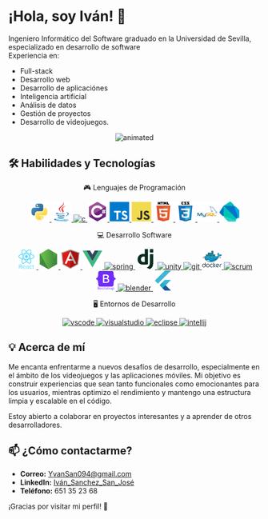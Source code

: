 <!--
**Yuuta094/Yuuta094** is a ✨ _special_ ✨ repository because its `README.md` (this file) appears on your GitHub profile.

Here are some ideas to get you started:

- 🔭 I’m currently working on ...
- 🌱 I’m currently learning ...
- 👯 I’m looking to collaborate on ...
- 🤔 I’m looking for help with ...
- 💬 Ask me about ...
- 📫 How to reach me: ...
- 😄 Pronouns: ...
- ⚡ Fun fact: ...
-->
  # ¡Hola, soy Iván! 👾
  
Ingeniero Informático del Software graduado en la Universidad de Sevilla, especializado en desarrollo de software  
Experiencia en: 
  - Full-stack
  - Desarrollo web
  - Desarrollo de aplicaciónes
  - Inteligencia artificial
  - Análisis de datos
  - Gestión de proyectos
  - Desarrollo de videojuegos.

<p align="center">
 <img width="450" src="https://i.pinimg.com/originals/66/20/cf/6620cf06a7990e2439c4aeca9a3c4e91.gif" alt="animated" />
</p> 

## 🛠️ Habilidades y Tecnologías
<p align="center">  
      🎮 Lenguajes de Programación
<p align="center">
    <!-- Lenguajes de Programación -->
    <a href="https://www.python.org/" target="_blank" rel="noreferrer"> 
        <img src="https://raw.githubusercontent.com/devicons/devicon/master/icons/python/python-original.svg" alt="python" width="40" height="40"/> 
    </a>  
    <a href="https://www.java.com/" target="_blank" rel="noreferrer"> 
        <img src="https://raw.githubusercontent.com/devicons/devicon/master/icons/java/java-original.svg" alt="java" width="40" height="40"/> 
    </a>
    <a href="https://en.wikipedia.org/wiki/C_(programming_language)" target="_blank" rel="noreferrer"> 
        <img src="https://upload.wikimedia.org/wikipedia/commons/1/19/C_Logo.png" alt="c" width="40" height="40"/> 
    </a>
    <a href="https://learn.microsoft.com/en-us/dotnet/csharp/" target="_blank" rel="noreferrer"> 
        <img src="https://raw.githubusercontent.com/devicons/devicon/master/icons/csharp/csharp-original.svg" alt="csharp" width="40" height="40"/> 
    </a>
    <a href="https://www.typescriptlang.org/" target="_blank" rel="noreferrer"> 
        <img src="https://raw.githubusercontent.com/devicons/devicon/master/icons/typescript/typescript-original.svg" alt="typescript" width="40" height="40"/> 
    </a>
    <a href="https://developer.mozilla.org/en-US/docs/Web/JavaScript" target="_blank" rel="noreferrer"> 
        <img src="https://raw.githubusercontent.com/devicons/devicon/master/icons/javascript/javascript-original.svg" alt="javascript" width="40" height="40"/> 
    </a>
    <a href="https://www.w3.org/html/" target="_blank" rel="noreferrer"> 
        <img src="https://raw.githubusercontent.com/devicons/devicon/master/icons/html5/html5-original-wordmark.svg" alt="html5" width="40" height="40"/> 
    </a>
    <a href="https://www.w3schools.com/css/" target="_blank" rel="noreferrer"> 
        <img src="https://raw.githubusercontent.com/devicons/devicon/master/icons/css3/css3-original-wordmark.svg" alt="css3" width="40" height="40"/> 
    </a>
    <a href="https://www.mysql.com/" target="_blank" rel="noreferrer"> 
        <img src="https://raw.githubusercontent.com/devicons/devicon/master/icons/mysql/mysql-original-wordmark.svg" alt="mysql" width="40" height="40"/> 
    </a>
        <a href="https://dart.dev/" target="_blank" rel="noreferrer"> 
        <img src="https://raw.githubusercontent.com/devicons/devicon/master/icons/dart/dart-original.svg" alt="dart" width="40" height="40"/> 
    </a>
  
</p>
<p align="center"> 
  💻 Desarrollo Software
</p>
<p align="center"> 
    <!-- Desarrollo Software -->
    <a href="https://reactjs.org/" target="_blank" rel="noreferrer"> 
        <img src="https://raw.githubusercontent.com/devicons/devicon/master/icons/react/react-original-wordmark.svg" alt="react" width="40" height="40"/> 
    </a> 
    <a href="https://nodejs.org/" target="_blank" rel="noreferrer"> 
        <img src="https://raw.githubusercontent.com/devicons/devicon/master/icons/nodejs/nodejs-original.svg" alt="nodejs" width="40" height="40"/> 
    </a>
    <a href="https://angular.io/" target="_blank" rel="noreferrer"> 
        <img src="https://raw.githubusercontent.com/devicons/devicon/master/icons/angularjs/angularjs-original.svg" alt="angular" width="40" height="40"/> 
    </a>
    <a href="https://vuejs.org/" target="_blank" rel="noreferrer"> 
        <img src="https://raw.githubusercontent.com/devicons/devicon/master/icons/vuejs/vuejs-original.svg" alt="vuejs" width="40" height="40"/> 
    </a>
    <a href="https://spring.io/" target="_blank" rel="noreferrer"> 
        <img src="https://www.vectorlogo.zone/logos/springio/springio-icon.svg" alt="spring" width="40" height="40"/> 
    </a>
    <a href="https://www.djangoproject.com/" target="_blank" rel="noreferrer"> 
        <img src="https://raw.githubusercontent.com/devicons/devicon/master/icons/django/django-plain.svg" alt="django" width="40" height="40"/> 
    </a>
    <a href="https://unity.com/" target="_blank" rel="noreferrer"> 
        <img src="https://img.icons8.com/fluent/512/unity.png" alt="unity" width="40" height="40"/> 
    </a>
    <a href="https://git-scm.com/" target="_blank" rel="noreferrer"> 
        <img src="https://www.vectorlogo.zone/logos/git-scm/git-scm-icon.svg" alt="git" width="40" height="40"/> 
    </a> 
    <a href="https://www.docker.com/" target="_blank" rel="noreferrer"> 
        <img src="https://raw.githubusercontent.com/devicons/devicon/master/icons/docker/docker-original-wordmark.svg" alt="docker" width="40" height="40"/> 
    </a>
    <a href="https://scrumguides.org/" target="_blank" rel="noreferrer"> 
        <img src="https://user-images.githubusercontent.com/68760595/164306020-120e8664-cb5b-459a-80a3-99e13b057b52.png" alt="scrum" width="40" height="40"/> 
    </a>
      <a href="https://getbootstrap.com" target="_blank" rel="noreferrer"> <img src="https://raw.githubusercontent.com/devicons/devicon/master/icons/bootstrap/bootstrap-plain-wordmark.svg" alt="bootstrap"   
         width="40" height="40"/> 
    </a> 
    <a href="https://www.blender.org/" target="_blank" rel="noreferrer"> <img src="https://upload.wikimedia.org/wikipedia/commons/thumb/0/0c/Blender_logo_no_text.svg/2503px-Blender_logo_no_text.svg.png" 
      alt="blender" width="40" height="40"/> 
    </a>
      <a href="https://flutter.dev/" target="_blank" rel="noreferrer"> 
        <img src="https://raw.githubusercontent.com/devicons/devicon/master/icons/flutter/flutter-original.svg" alt="flutter" width="40" height="40"/> 
    </a>
  
</p>
<p align="center"> 
  🖥️ Entornos de Desarrollo
</p>
<p align="center"> 
    <!-- Entornos de Desarrollo -->
    <a href="https://code.visualstudio.com/" target="_blank" rel="noreferrer"> 
        <img src="https://upload.wikimedia.org/wikipedia/commons/9/9a/Visual_Studio_Code_1.35_icon.svg" alt="vscode" width="40" height="40"/> 
    </a> 
    <a href="https://visualstudio.microsoft.com/" target="_blank" rel="noreferrer"> 
        <img src="https://upload.wikimedia.org/wikipedia/commons/5/59/Visual_Studio_Icon_2019.svg" alt="visualstudio" width="40" height="40"/> 
    </a> 
    <a href="https://www.eclipse.org/ide/" target="_blank" rel="noreferrer"> 
        <img src="https://cdn.freebiesupply.com/logos/large/2x/eclipse-11-logo-png-transparent.png" alt="eclipse" width="40" height="40"/> 
    </a> 
    <a href="https://www.jetbrains.com/" target="_blank" rel="noreferrer"> 
        <img src="https://upload.wikimedia.org/wikipedia/commons/thumb/9/9c/IntelliJ_IDEA_Icon.svg/2048px-IntelliJ_IDEA_Icon.svg.png" alt="intellij" width="40" height="40"/> 
    </a>
</p>


## 💡 Acerca de mí

Me encanta enfrentarme a nuevos desafíos de desarrollo, especialmente en el ámbito de los videojuegos y las aplicaciones móviles. Mi objetivo es construir experiencias que sean tanto funcionales como emocionantes para los usuarios, mientras optimizo el rendimiento y mantengo una estructura limpia y escalable en el código.

Estoy abierto a colaborar en proyectos interesantes y a aprender de otros desarrolladores.

## 📫 ¿Cómo contactarme?

- **Correo:** [YvanSan094@gmail.com](mailto:Yvansan094@gmail.com)
- **LinkedIn:** [Iván_Sanchez_San_José](https://www.linkedin.com/in/iván-sánchez-san-josé/)
- **Teléfono:** 651 35 23 68

¡Gracias por visitar mi perfil! 🙌

